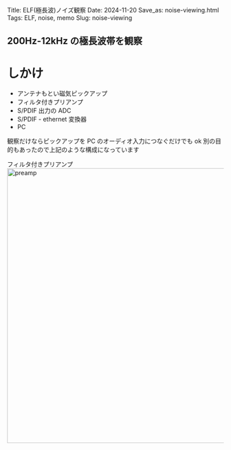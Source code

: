 Title: ELF(極長波)ノイズ観察
Date: 2024-11-20
Save_as: noise-viewing.html
Tags: ELF, noise, memo
Slug: noise-viewing

## 200Hz-12kHz の極長波帯を観察

# しかけ

* アンテナもとい磁気ピックアップ
* フィルタ付きプリアンプ
* S/PDIF 出力の ADC
* S/PDIF - ethernet 変換器
* PC

観察だけならピックアップを PC のオーディオ入力につなぐだけでも ok
別の目的もあったので上記のような構成になっています

フィルタ付きプリアンプ
<img src="{filename}/images/filter-amp.jpg" alt="preamp" width="640">





